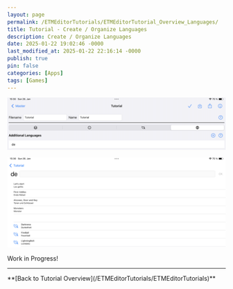 ```yaml
---
layout: page
permalink: /ETMEditorTutorials/ETMEditorTutorial_Overview_Languages/
title: Tutorial - Create / Organize Languages
description: Create / Organize Languages
date: 2025-01-22 19:02:46 -0000
last_modified_at: 2025-01-22 22:16:14 -0000
publish: true
pin: false
categories: [Apps]
tags: [Games]
---
```


![Overview Languages](/assets/ETMEditor/OverviewLanguages.png)

![Overview Languages Detail ](/assets/ETMEditor/OverviewLanguagesDetail.png)




Work in Progress!
<hr>
**[Back to Tutorial Overview](/ETMEditorTutorials/ETMEditorTutorials)**

